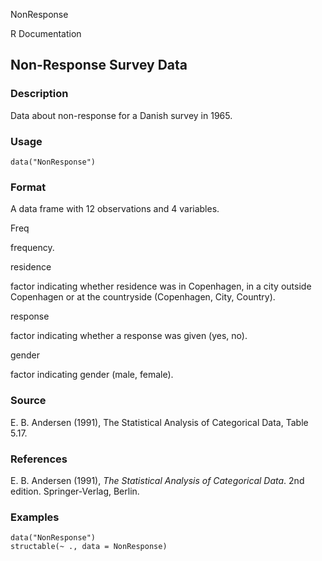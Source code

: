 NonResponse

R Documentation

## Non-Response Survey Data

### Description

Data about non-response for a Danish survey in 1965.

### Usage

    
    data("NonResponse")

### Format

A data frame with 12 observations and 4 variables.

Freq

frequency.

residence

factor indicating whether residence was in Copenhagen, in a city outside
Copenhagen or at the countryside (Copenhagen, City, Country).

response

factor indicating whether a response was given (yes, no).

gender

factor indicating gender (male, female).

### Source

E. B. Andersen (1991), The Statistical Analysis of Categorical Data, Table
5.17.

### References

E. B. Andersen (1991), _The Statistical Analysis of Categorical Data_. 2nd
edition. Springer-Verlag, Berlin.

### Examples

    
    data("NonResponse")
    structable(~ ., data = NonResponse)

